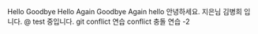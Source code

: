 Hello
Goodbye
Hello Again
Goodbye Again
hello
안녕하세요. 지은님 김병희 입니다. @ test 중입니다.
git conflict 연습
conflict 충돌 연습 -2